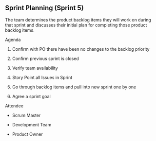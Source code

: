 ## Sprint Planning (Sprint 5)


 
The team determines the product backlog items they will work on during that sprint and discusses their initial plan for completing those product backlog items. 


 
Agenda  


 
1.	Confirm with PO there have been no changes to the backlog priority


 
2.	Confirm previous sprint is closed


 
3.	Verify team availability


 
4.	Story Point all Issues in Sprint


 
5.	Go through backlog items and pull into new sprint one by one


 
6.	Agree a sprint goal


 



 
Attendee


 



 
* Scrum Master


 
* Development Team


 
* Product Owner


 
